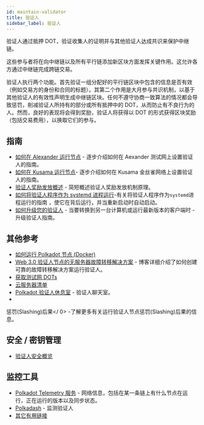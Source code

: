 ```yaml
---
id: maintain-validator
title: 验证人
sidebar_label: 验证人
---
```


验证人通过抵押 DOT，验证收集人的证明并与其他验证人达成共识来保护中继链。

这些参与者将在向中继链以及所有平行链添加新区块方面发挥关键作用。这允许各方通过中继链完成跨链交易。

验证人执行两个功能。首先验证一组分配好的平行链区块中包含的信息是否有效（例如交易方的身份和合同的标题）。其第二个作用是大月参与共识机制，以基于其他验证人的有效性声明生成中继链区块。任何不遵守协商一致算法的情况都会导致惩罚，削减验证人所持有的部分或所有抵押中的 DOT，从而防止有不良行为的人。然而，良好的表现将会得到奖励，验证人将获得以 DOT 的形式获得区块奖励（包括交易费用），以换取它们的参与。

## 指南

- [如何在 Alexander 运行节点](maintain-guides-how-to-validate-alexander) - 逐步介绍如何在 Aexander 测试网上设置验证人的指南。
- [如何在 Kusama 运行节点](maintain-guides-how-to-validate-kusama)- 逐步介绍如何在 Kusama 金丝雀网络上设置验证人的指南。
- [验证人奖励发放概述](maintain-guides-validator-payout) - 简短概述验证人奖励发放机制原理。
- [如何将验证人程序作为 systemd 进程运行](maintain-guides-how-to-systemd)-有关将验证人程序作为` systemd `进程运行的指南 ，使它在背后运行，并当重新启动时自动启动。
- [如何升级您的验证人](maintain-guides-how-to-upgrade) - 当要转换到另一台计算机或运行最新版本的客户端时 - 升级验证人指南。

## 其他参考

- [如何运行 Polkadot 节点 (Docker)](https://medium.com/@acvlls/setting-up-a-maintain-the-easy-way-3a885283091f)
- [Web 3.0 验证人节点的无服务器故障转移解决方案](https://medium.com/hackernoon/a-serverless-failover-solution-for-web-3-0-validator-nodes-e26b9d24c71d) - 博客详细介绍了如何创建可靠的故障转移解决方案运行验证人。
- [获取测试网 DOTs](learn-DOT#getting-testnet-dots)
- [云服务器清单](maintain-guides-how-to-validate-kusama#vps-list)
- [Polkadot 验证人休息室](https://matrix.to/#/!NZrbtteFeqYKCUGQtr:matrix.parity.io?via=matrix.parity.io&via=matrix.org&via=web3.foundation) - 验证人聊天室。
-
 惩罚(Slashing)后果</ 0> -了解更多有关运行验证人节点惩罚(Slashing)后果的信息。</li> </ul> 
  
  

## 安全 / 密钥管理

- [验证人安全概览](https://github.com/w3f/validator-security)



## 监控工具

- [Polkadot Telemetry 服务](https://telemetry.polkadot.io/#/Alexander) - 网络信息，包括在某一条链上有什么节点在运行，正在运行的版本以及同步状态。
- [Polkadash](http://polkadash.io/) - 监测验证人
- [其它有用链接](https://forum.web3.foundation/t/useful-links-for-validators/20)
